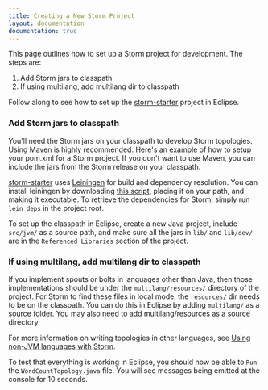```yaml
---
title: Creating a New Storm Project
layout: documentation
documentation: true
---
```

This page outlines how to set up a Storm project for development. The steps are:

1. Add Storm jars to classpath
2. If using multilang, add multilang dir to classpath

Follow along to see how to set up the [storm-starter](https://github.com/apache/storm/blob/master/examples/storm-starter) project in Eclipse.

### Add Storm jars to classpath

You'll need the Storm jars on your classpath to develop Storm topologies. Using [Maven](Maven.html) is highly recommended. [Here's an example](https://github.com/apache/storm/blob/master/examples/storm-starter/pom.xml) of how to setup your pom.xml for a Storm project. If you don't want to use Maven, you can include the jars from the Storm release on your classpath.

[storm-starter](https://github.com/apache/storm/blob/master/examples/storm-starter) uses [Leiningen](http://github.com/technomancy/leiningen) for build and dependency resolution. You can install leiningen by downloading [this script](https://raw.github.com/technomancy/leiningen/stable/bin/lein), placing it on your path, and making it executable. To retrieve the dependencies for Storm, simply run `lein deps` in the project root.

To set up the classpath in Eclipse, create a new Java project, include `src/jvm/` as a source path, and make sure all the jars in `lib/` and `lib/dev/` are in the `Referenced Libraries` section of the project.

### If using multilang, add multilang dir to classpath

If you implement spouts or bolts in languages other than Java, then those implementations should be under the `multilang/resources/` directory of the project. For Storm to find these files in local mode, the `resources/` dir needs to be on the classpath. You can do this in Eclipse by adding `multilang/` as a source folder. You may also need to add multilang/resources as a source directory.

For more information on writing topologies in other languages, see [Using non-JVM languages with Storm](Using-non-JVM-languages-with-Storm.html).

To test that everything is working in Eclipse, you should now be able to `Run` the `WordCountTopology.java` file. You will see messages being emitted at the console for 10 seconds.
